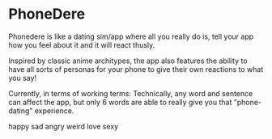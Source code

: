 # PhoneDere
Phonedere is like a dating sim/app where all you really do is, tell your app how you feel about it and it will react thusly.

Inspired by classic anime architypes, the app also features the ability to have all sorts of personas for your phone to give their own reactions to what you say!

Currently, in terms of working terms:
Technically, any word and sentence can affect the app, but only 6 words are able to really give you that "phone-dating" experience.


happy
sad
angry
weird
love
sexy

